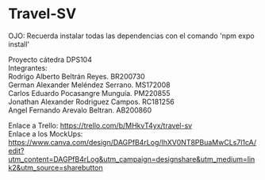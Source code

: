 # Travel-SV
OJO: Recuerda instalar todas las dependencias con el comando 'npm expo install'

Proyecto cátedra DPS104<br>
Integrantes:<br>
Rodrigo Alberto Beltrán Reyes. BR200730<br>
German Alexander Meléndez Serrano. MS172008<br>
Carlos Eduardo Pocasangre Munguía. PM220855<br>
Jonathan Alexander Rodriguez Campos. RC181256<br>
Angel Fernando Arevalo Beltran. AB200860<br>

Enlace a Trello: https://trello.com/b/MHkvT4yx/travel-sv<br>
Enlace a los MockUps: https://www.canva.com/design/DAGPfB4rLog/lhXV0NT8PBuaMwCLs7l1cA/edit?utm_content=DAGPfB4rLog&utm_campaign=designshare&utm_medium=link2&utm_source=sharebutton
<br>
